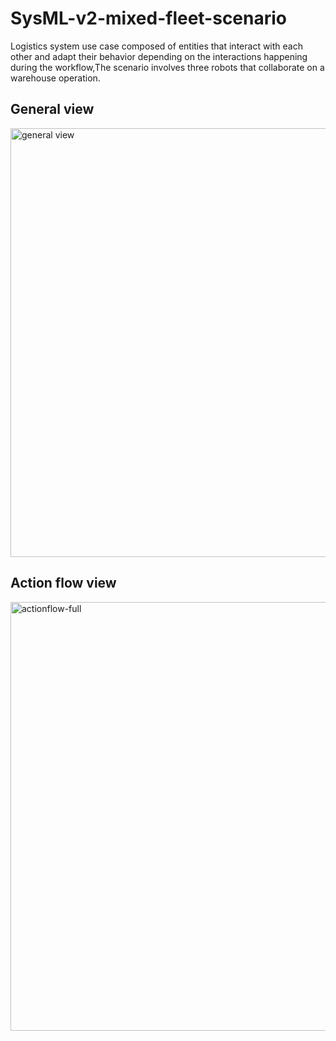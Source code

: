 # SysML-v2-mixed-fleet-scenario
Logistics system use case composed of entities that interact with each other and adapt their behavior depending on the interactions happening during the workflow,The scenario involves three robots that collaborate on a warehouse operation.
## General view
<img width="686" alt="general view" src="https://github.com/user-attachments/assets/e50f9332-56b3-4d42-aa35-40c36739e420" />

## Action flow view 
<img width="686" alt="actionflow-full" src="https://github.com/user-attachments/assets/b8636843-27bd-4ec3-ab3e-8091c78a4a15" />



